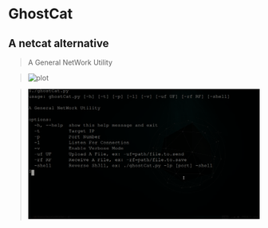# GhostCat
## A netcat alternative

> A General NetWork Utility

>![plot](image/g1.gif)

>![plot](image/img1.png)
